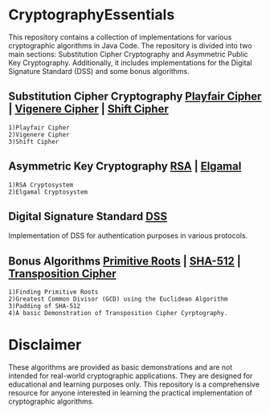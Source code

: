 # CryptographyEssentials
This repository contains a collection of implementations for various cryptographic algorithms in Java Code. The repository is divided into two main sections: Substitution Cipher Cryptography and Asymmetric Public Key Cryptography. Additionally, it includes implementations for the Digital Signature Standard (DSS) and some bonus algorithms.

## Substitution Cipher Cryptography [Playfair Cipher](https://en.wikipedia.org/wiki/Playfair_cipher) | [Vigenere Cipher](https://en.wikipedia.org/wiki/Vigenère_cipher) | [Shift Cipher](https://en.wikipedia.org/wiki/Caesar_cipher)
    1)Playfair Cipher 
    2)Vigenere Cipher
    3)Shift Cipher

## Asymmetric Key Cryptography [RSA](https://en.wikipedia.org/wiki/RSA_(cryptosystem)) | [Elgamal](https://en.wikipedia.org/wiki/ElGamal_encryption)
    1)RSA Cryptosystem 
    2)Elgamal Cryptosystem

## Digital Signature Standard [DSS](https://en.wikipedia.org/wiki/Digital_Signature_Standard)
Implementation of DSS for authentication purposes in various protocols.

## Bonus Algorithms [Primitive Roots](https://en.wikipedia.org/wiki/Primitive_root_modulo_n) | [SHA-512](https://en.wikipedia.org/wiki/SHA-2) | [Transposition Cipher](https://en.wikipedia.org/wiki/Transposition_cipher)
    1)Finding Primitive Roots
    2)Greatest Common Divisor (GCD) using the Euclidean Algorithm
    3)Padding of SHA-512
    4)A basic Demonstration of Transposition Cipher Cyrptography.

# Disclaimer
These algorithms are provided as basic demonstrations and are not intended for real-world cryptographic applications. They are designed for educational and learning purposes only.
This repository is a comprehensive resource for anyone interested in learning the practical implementation of cryptographic algorithms. 
